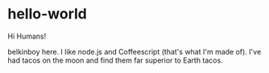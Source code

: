 # hello-world

Hi Humans!

belkinboy here. I like node.js and Coffeescript (that's what I'm made of).
I've had tacos on the moon and find them far superior to Earth tacos.
